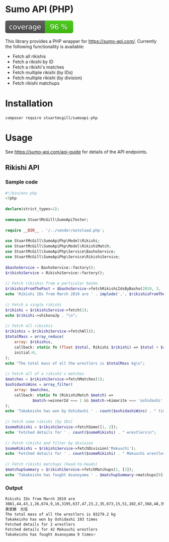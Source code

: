 # Sumo API (PHP)

![Code coverage badge](https://github.com/stuartmcgill/sumoapi-php/blob/image-data/coverage.svg)

This library provides a PHP wrapper for https://sumo-api.com/. Currently the following functionality
is available:

- Fetch all rikishis
- Fetch a rikishi by ID
- Fetch a rikishi's matches
- Fetch multiple rikishi (by IDs)
- Fetch multiple rikishi (by division)
- Fetch rikishi matchups

# Installation

`composer require stuartmcgill/sumoapi-php`

# Usage

See https://sumo-api.com/api-guide for details of the API endpoints.

## Rikishi API

### Sample code

```php
#!/bin/env php
<?php

declare(strict_types=1);

namespace StuartMcGill\SumoApiTester;

require __DIR__ . '/../vendor/autoload.php';

use StuartMcGill\SumoApiPhp\Model\Rikishi;
use StuartMcGill\SumoApiPhp\Model\RikishiMatch;
use StuartMcGill\SumoApiPhp\Service\BashoService;
use StuartMcGill\SumoApiPhp\Service\RikishiService;

$bashoService = BashoService::factory();
$rikishiService = RikishiService::factory();

// Fetch rikishis from a particular basho
$rikishisFromThePast = $bashoService->fetchRikishiIdsByBasho(2019, 3, 'Makuuchi');
echo 'Rikishi IDs from March 2019 are ' . implode(',', $rikishisFromThePast) . "\n";

// Fetch a single rikishi
$rikishi = $rikishiService->fetch(1);
echo $rikishi->shikonaJp . "\n";

// Fetch all rikishis
$rikishis = $rikishiService->fetchAll();
$totalMass = array_reduce(
    array: $rikishis,
    callback: static fn (float $total, Rikishi $rikishi) => $total + $rikishi->weight,
    initial:0,
);
echo "The total mass of all the wrestlers is $totalMass kg\n";

// Fetch all of a rikishi's matches
$matches = $rikishiService->fetchMatches(1);
$oshidashiWins = array_filter(
    array: $matches,
    callback: static fn (RikishiMatch $match) =>
            $match->winnerId === 1 && $match->kimarite === 'oshidashi',
);
echo 'Takakeisho has won by Oshidashi ' . count($oshidashiWins) . " times\n";

// Fetch some rikishi (by IDs)
$someRikishi = $rikishiService->fetchSome([1, 2]);
echo 'Fetched details for ' . count($someRikishi) . " wrestlers\n";

// Fetch rikishi and filter by division
$someRikishi = $rikishiService->fetchDivision('Makuuchi');
echo 'Fetched details for ' . count($someRikishi) . " Makuuchi wrestlers\n";

// Fetch rikishi matchups (head-to-heads)
$matchupSummary = $rikishiService->fetchMatchups(1, [2]);
echo 'Takakeisho has fought Asanoyama ' . $matchupSummary->matchups[0]->total() . ' times';
```

### Output
```
Rikishi IDs from March 2019 are 3081,44,43,1,26,674,9,16,3195,637,47,23,2,35,673,15,51,102,67,368,48,39,3181,3249,14,27,17,36,33,46,10,22,25,3142,3120,106,38,3248,29,3204,30,636
貴景勝　光信
The total mass of all the wrestlers is 83279.2 kg
Takakeisho has won by Oshidashi 193 times
Fetched details for 2 wrestlers
Fetched details for 42 Makuuchi wrestlers
Takakeisho has fought Asanoyama 9 times⏎   
```
